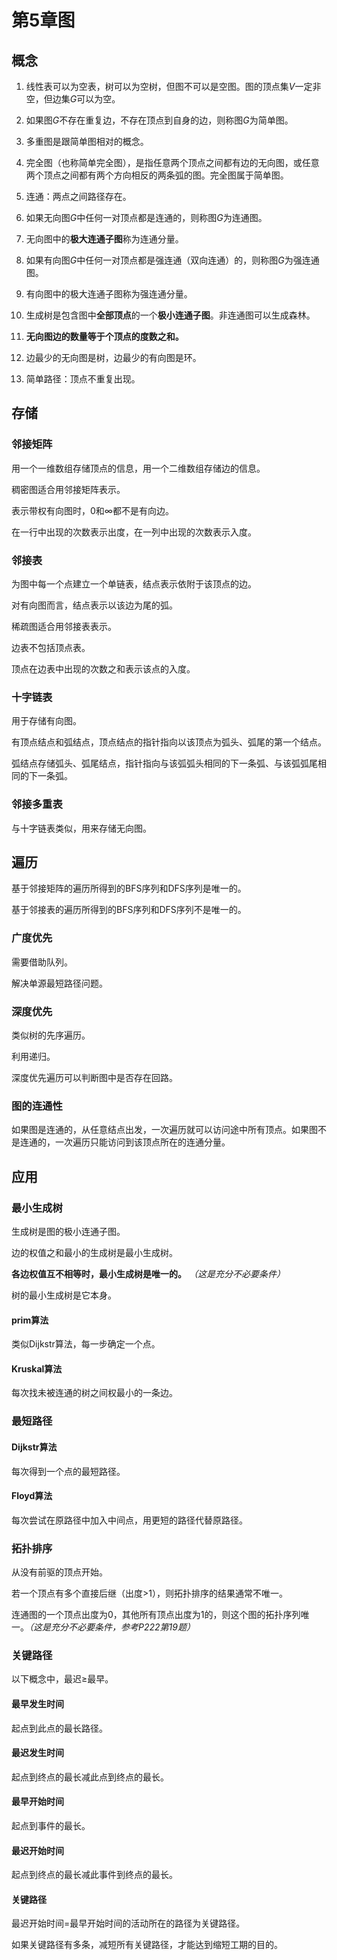 # 第5章图

## 概念

1. 线性表可以为空表，树可以为空树，但图不可以是空图。图的顶点集$V$一定非空，但边集$G$可以为空。

2. 如果图$G$不存在重复边，不存在顶点到自身的边，则称图$G$为简单图。

3. 多重图是跟简单图相对的概念。

4. 完全图（也称简单完全图），是指任意两个顶点之间都有边的无向图，或任意两个顶点之间都有两个方向相反的两条弧的图。完全图属于简单图。

5. 连通：两点之间路径存在。

6. 如果无向图$G$中任何一对顶点都是连通的，则称图$G$为连通图。

7. 无向图中的**极大连通子图**称为连通分量。

8. 如果有向图$G$中任何一对顶点都是强连通（双向连通）的，则称图$G$为强连通图。

9. 有向图中的极大连通子图称为强连通分量。

10. 生成树是包含图中**全部顶点**的一个**极小连通子图**。非连通图可以生成森林。

11. **无向图边的数量等于个顶点的度数之和。**

12. 边最少的无向图是树，边最少的有向图是环。

13. 简单路径：顶点不重复出现。


## 存储

### 邻接矩阵

用一个一维数组存储顶点的信息，用一个二维数组存储边的信息。

稠密图适合用邻接矩阵表示。

表示带权有向图时，0和$\infty$都不是有向边。

在一行中出现的次数表示出度，在一列中出现的次数表示入度。

### 邻接表

为图中每一个点建立一个单链表，结点表示依附于该顶点的边。

对有向图而言，结点表示以该边为尾的弧。

稀疏图适合用邻接表表示。

边表不包括顶点表。

顶点在边表中出现的次数之和表示该点的入度。

### 十字链表

用于存储有向图。

有顶点结点和弧结点，顶点结点的指针指向以该顶点为弧头、弧尾的第一个结点。

弧结点存储弧头、弧尾结点，指针指向与该弧弧头相同的下一条弧、与该弧弧尾相同的下一条弧。

### 邻接多重表

与十字链表类似，用来存储无向图。



## 遍历

基于邻接矩阵的遍历所得到的BFS序列和DFS序列是唯一的。

基于邻接表的遍历所得到的BFS序列和DFS序列不是唯一的。

### 广度优先

需要借助队列。

解决单源最短路径问题。

### 深度优先

类似树的先序遍历。

利用递归。

深度优先遍历可以判断图中是否存在回路。

### 图的连通性

如果图是连通的，从任意结点出发，一次遍历就可以访问途中所有顶点。如果图不是连通的，一次遍历只能访问到该顶点所在的连通分量。



## 应用

### 最小生成树

生成树是图的极小连通子图。

边的权值之和最小的生成树是最小生成树。

**各边权值互不相等时，最小生成树是唯一的。** *（这是充分不必要条件）*

树的最小生成树是它本身。

#### prim算法

类似Dijkstr​算法，每一步确定一个点。

#### Kruskal算法

每次找未被连通的树之间权最小的一条边。

### 最短路径

#### Dijkstr算法

每次得到一个点的最短路径。

#### Floyd算法

每次尝试在原路径中加入中间点，用更短的路径代替原路径。

### 拓扑排序

从没有前驱的顶点开始。

若一个顶点有多个直接后继（出度>1），则拓扑排序的结果通常不唯一。

连通图的一个顶点出度为0，其他所有顶点出度为1的，则这个图的拓扑序列唯一。*（这是充分不必要条件，参考P222第19题）*

### 关键路径

以下概念中，最迟$\geq$最早。

#### 最早发生时间

起点到此点的最长路径。

#### 最迟发生时间

起点到终点的最长减此点到终点的最长。

#### 最早开始时间

起点到事件的最长。

#### 最迟开始时间

起点到终点的最长减此事件到终点的最长。

#### 关键路径

最迟开始时间=最早开始时间的活动所在的路径为关键路径。

如果关键路径有多条，减短所有关键路径，才能达到缩短工期的目的。